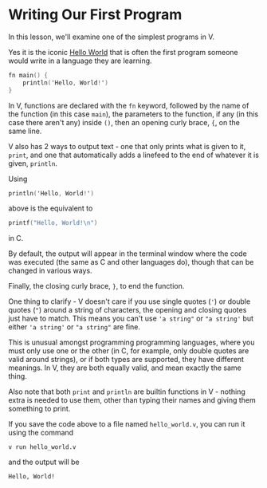 Writing Our First Program
=========================

In this lesson, we'll examine one of the simplest programs in V.

Yes it is the iconic [Hello World](https://en.wikipedia.org/wiki/%22Hello%2C_World!%22_program)
that is often the first program someone would write in a language they are learning.

```v
fn main() {
	println('Hello, World!')
}
```

In V, functions are declared with the `fn` keyword, followed by the name of the
function (in this case `main`), the parameters to the function, if any (in this
case there aren't any) inside `()`, then an opening curly brace, `{`, on the
same line.

V also has 2 ways to output text - one that only prints what is given to it,
`print`, and one that automatically adds a linefeed to the end of whatever it
is given, `println`.

Using
```v
println('Hello, World!')
```
above is the equivalent to
```c
printf("Hello, World!\n")
```
in C.

By default, the output will appear in the terminal window where the code was
executed (the same as C and other languages do), though that can be changed in
various ways.


Finally, the closing curly brace, `}`, to end the function.

One thing to clarify - V doesn't care if you use single quotes (`'`) or double
quotes (`"`) around a string of characters, the opening and closing quotes just
have to match.  This means you can't use `'a string"` or `"a string'` but either
`'a string'` or `"a string"` are fine.

This is unusual amongst programming programming languages, where you must only
use one or the other (in C, for example, only double quotes are valid around
strings), or if both types are supported, they have different meanings. In V,
they are both equally valid, and mean exactly the same thing.

Also note that both `print` and `println` are builtin functions in V - nothing extra
is needed to use them, other than typing their names and giving them something
to print.

If you save the code above to a file named `hello_world.v`, you can run it using the command
```
v run hello_world.v
```
and the output will be
```
Hello, World!
```
